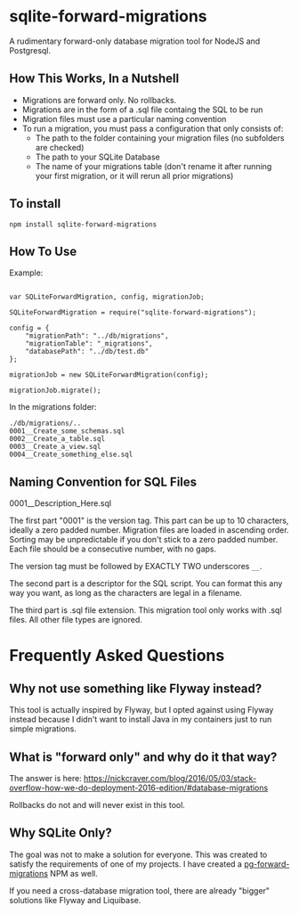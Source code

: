 # sqlite-forward-migrations

A rudimentary forward-only database migration tool for NodeJS and Postgresql.

## How This Works, In a Nutshell

* Migrations are forward only. No rollbacks.
* Migrations are in the form of a .sql file containg the SQL to be run
* Migration files must use a particular naming convention
* To run a migration, you must pass a configuration that only consists of:
  * The path to the folder containing your migration files (no subfolders are checked)
  * The path to your SQLite Database
  * The name of your migrations table (don't rename it after running your first migration, or it will rerun all prior migrations)

## To install

```
npm install sqlite-forward-migrations
```

## How To Use

Example:

```

var SQLiteForwardMigration, config, migrationJob;

SQLiteForwardMigration = require("sqlite-forward-migrations");

config = {
    "migrationPath": "../db/migrations",
    "migrationTable": "_migrations",
    "databasePath": "../db/test.db"
};

migrationJob = new SQLiteForwardMigration(config);

migrationJob.migrate();

```


In the migrations folder:

```
./db/migrations/..
0001__Create_some_schemas.sql
0002__Create_a_table.sql
0003__Create_a_view.sql
0004__Create_something_else.sql
```


## Naming Convention for SQL Files

0001__Description_Here.sql

The first part "0001" is the version tag. This part can be up to 10 characters, ideally a zero padded number. Migration files are loaded in ascending order. Sorting may be unpredictable if you don't stick to a zero padded number. Each file should be a consecutive number, with no gaps.

The version tag must be followed by EXACTLY TWO underscores `__`.

The second part is a descriptor for the SQL script. You can format this any way you want, as long as the characters are legal in a filename.

The third part is .sql file extension. This migration tool only works with .sql files. All other file types are ignored.




# Frequently Asked Questions

## Why not use something like Flyway instead?

This tool is actually inspired by Flyway, but I opted against using Flyway instead because I didn't want to install Java in my containers just to run simple migrations.

## What is "forward only" and why do it that way?

The answer is here: https://nickcraver.com/blog/2016/05/03/stack-overflow-how-we-do-deployment-2016-edition/#database-migrations

Rollbacks do not and will never exist in this tool.

## Why SQLite Only?

 The goal was not to make a solution for everyone. This was created to satisfy the requirements of one of my projects. I have created a [pg-forward-migrations](https://www.npmjs.com/package/pg-forward-migrations) NPM as well.

 If you need a cross-database migration tool, there are already "bigger" solutions like Flyway and Liquibase.
